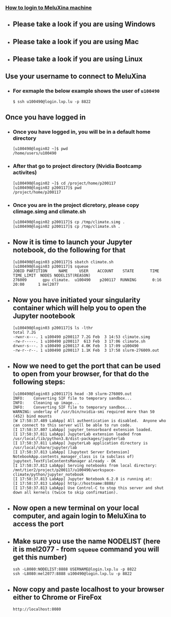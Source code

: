 ### [How to login to MeluXina machine](https://docs.lxp.lu/first-steps/quick_start/)
- ## Please take a look if you are using Windows
- ## Please take a look if you are using Mac
- ## Please take a look if you are using Linux

## Use your username to connect to MeluXina
- ### For exmaple the below example shows the user of `u100490` 
  ```
  $ ssh u100490@login.lxp.lu -p 8822
  ```
## Once you have logged in
- ### Once you have logged in, you will be in a default home directory 
  ```
  [u100490@login02 ~]$ pwd
  /home/users/u100490
  ```
- ### After that go to project directory (Nvidia Bootcamp activites)
  ```
  [u100490@login02 ~]$ cd /project/home/p200117
  [u100490@login02 p200117]$ pwd
  /project/home/p200117
  ```
- ### Once you are in the project dicretory, please copy climage.simg and climate.sh
  ``` 
  [u100490@login02 p200117]$ cp /tmp/climate.simg .
  [u100490@login02 p200117]$ cp /tmp/climate.sh .
  ```
- ## Now it is time to launch your Jupyter notebook, do the following for that 
  ```
  [u100490@login03 p200117]$ sbatch climate.sh
  [u100490@login03 p200117]$ squeue 
  JOBID PARTITION     NAME     USER    ACCOUNT    STATE       TIME   TIME_LIMIT  NODES NODELIST(REASON)
  276009       gpu climate.  u100490    p200117  RUNNING       0:16        20:00      1 mel2077
  ```
- ## Now you have initiated your singularity container which will help you to open the Jupyter nootebook
  ```
  [u100490@login03 p200117]$ ls -lthr
  total 7.2G
  -rwxr-x---. 1 u100490 p200117 7.2G Feb  3 14:53 climate.simg
  -rw-r-----. 1 u100490 p200117  613 Feb  3 17:06 climate.sh
  drwxr-s---. 3 u100490 p200117 4.0K Feb  3 17:09 u100490
  -rw-r--r--. 1 u100490 p200117 1.1K Feb  3 17:58 slurm-276009.out
  ```
- ## Now we need to get the port that can be used to open from your browser, for that do the following steps:
  ```
  [u100490@login03 p200117]$ head -30 slurm-276009.out 
  INFO:    Converting SIF file to temporary sandbox...
  INFO:    Cleaning up image...
  INFO:    Converting SIF file to temporary sandbox...
  WARNING: underlay of /usr/bin/nvidia-smi required more than 50 (452) bind mounts
  [W 17:58:37.489 LabApp] All authentication is disabled.  Anyone who can connect to this server will be able to run code.
  [I 17:58:37.807 LabApp] jupyter_tensorboard extension loaded.
  [I 17:58:37.811 LabApp] JupyterLab extension loaded from /usr/local/lib/python3.8/dist-packages/jupyterlab
  [I 17:58:37.811 LabApp] JupyterLab application directory is /usr/local/share/jupyter/lab
  [I 17:58:37.813 LabApp] [Jupytext Server Extension] NotebookApp.contents_manager_class is (a subclass of) jupytext.TextFileContentsManager already - OK
  [I 17:58:37.813 LabApp] Serving notebooks from local directory: /mnt/tier2/project/p200117/u100490/workspace-climate/python/jupyter_notebook
  [I 17:58:37.813 LabApp] Jupyter Notebook 6.2.0 is running at:
  [I 17:58:37.813 LabApp] http://hostname:8888/
  [I 17:58:37.813 LabApp] Use Control-C to stop this server and shut down all kernels (twice to skip confirmation).
  ```
- ## Now open a new terminal on your local computer, and again login to MeluXina to access the port
- ## Make sure you use the name NODELIST (here it is mel2077 - from `squeue` command you will get this number)
  ```
  ssh -L8080:NODELIST:8888 USERNAME@login.lxp.lu -p 8822
  ssh -L8080:mel2077:8888 u100490@login.lxp.lu -p 8822
  ```
- ## Now copy and paste localhost to your browser either to Chrome or FireFox
  ```
  http://localhost:8080
  ```
